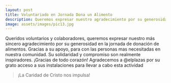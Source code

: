 ```yaml
---
layout: post
title: Voluntariado en Jornada Dona un Alimento
description: Queremos expresar nuestro agradecimiento por su generosidad en la jornada de donación de alimentos.
image: assets/images/pic13.jpg
---
```


Queridos voluntarios y colaboradores, queremos expresar nuestro más sincero agradecimiento por su generosidad en la jornada de donación de alimentos.
Gracias a su apoyo, para con las personas mas necesitadas en nuestra comunidad.
Su solidaridad y compromiso son realmente inspiradores. ¡Gracias de todo corazón!
Agradecemos a @elplazas por su grato acceso a sus instalaciones para llevar a cabo esta actividad
> ¡La Caridad de Cristo nos impulsa!
